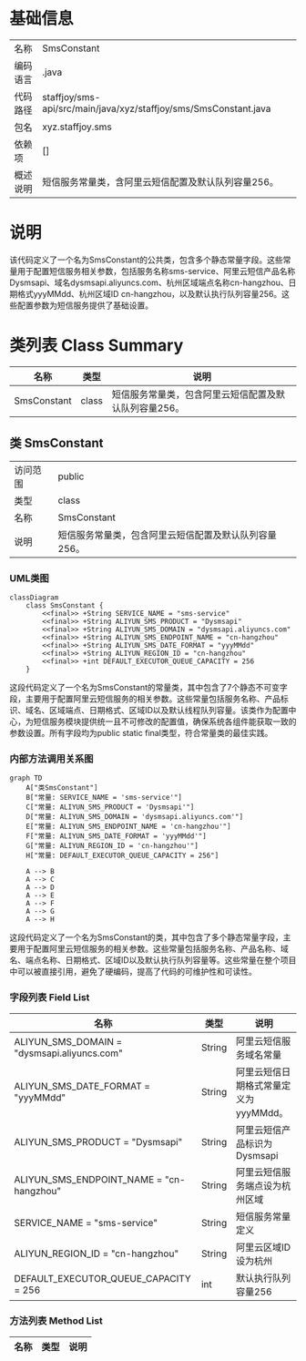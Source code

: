 # 基础信息

|      |      |
|------|------|
| 名称 | SmsConstant |
| 编码语言 | .java |
| 代码路径 | staffjoy/sms-api/src/main/java/xyz/staffjoy/sms/SmsConstant.java |
| 包名 | xyz.staffjoy.sms |
| 依赖项 | [] |
| 概述说明 | 短信服务常量类，含阿里云短信配置及默认队列容量256。 |

# 说明

该代码定义了一个名为SmsConstant的公共类，包含多个静态常量字段。这些常量用于配置短信服务相关参数，包括服务名称sms-service、阿里云短信产品名称Dysmsapi、域名dysmsapi.aliyuncs.com、杭州区域端点名称cn-hangzhou、日期格式yyyMMdd、杭州区域ID cn-hangzhou，以及默认执行队列容量256。这些配置参数为短信服务提供了基础设置。

# 类列表 Class Summary

| 名称   | 类型  | 说明 |
|-------|------|-------------|
| SmsConstant | class | 短信服务常量类，包含阿里云短信配置及默认队列容量256。 |



## 类 SmsConstant

|      |      |
|------|------|
| 访问范围 | public |
| 类型 | class |
| 名称 | SmsConstant |
| 说明 | 短信服务常量类，包含阿里云短信配置及默认队列容量256。 |


### UML类图

```mermaid
classDiagram
    class SmsConstant {
        <<final>> +String SERVICE_NAME = "sms-service"
        <<final>> +String ALIYUN_SMS_PRODUCT = "Dysmsapi"
        <<final>> +String ALIYUN_SMS_DOMAIN = "dysmsapi.aliyuncs.com"
        <<final>> +String ALIYUN_SMS_ENDPOINT_NAME = "cn-hangzhou"
        <<final>> +String ALIYUN_SMS_DATE_FORMAT = "yyyMMdd"
        <<final>> +String ALIYUN_REGION_ID = "cn-hangzhou"
        <<final>> +int DEFAULT_EXECUTOR_QUEUE_CAPACITY = 256
    }
```

这段代码定义了一个名为SmsConstant的常量类，其中包含了7个静态不可变字段，主要用于配置阿里云短信服务的相关参数。这些常量包括服务名称、产品标识、域名、区域端点、日期格式、区域ID以及默认线程队列容量。该类作为配置中心，为短信服务模块提供统一且不可修改的配置值，确保系统各组件能获取一致的参数设置。所有字段均为public static final类型，符合常量类的最佳实践。


### 内部方法调用关系图

```mermaid
graph TD
    A["类SmsConstant"]
    B["常量: SERVICE_NAME = 'sms-service'"]
    C["常量: ALIYUN_SMS_PRODUCT = 'Dysmsapi'"]
    D["常量: ALIYUN_SMS_DOMAIN = 'dysmsapi.aliyuncs.com'"]
    E["常量: ALIYUN_SMS_ENDPOINT_NAME = 'cn-hangzhou'"]
    F["常量: ALIYUN_SMS_DATE_FORMAT = 'yyyMMdd'"]
    G["常量: ALIYUN_REGION_ID = 'cn-hangzhou'"]
    H["常量: DEFAULT_EXECUTOR_QUEUE_CAPACITY = 256"]

    A --> B
    A --> C
    A --> D
    A --> E
    A --> F
    A --> G
    A --> H
```

这段代码定义了一个名为SmsConstant的类，其中包含了多个静态常量字段，主要用于配置阿里云短信服务的相关参数。这些常量包括服务名称、产品名称、域名、端点名称、日期格式、区域ID以及默认执行队列容量等。这些常量在整个项目中可以被直接引用，避免了硬编码，提高了代码的可维护性和可读性。

### 字段列表 Field List

| 名称  | 类型  | 说明 |
|-------|-------|------|
| ALIYUN_SMS_DOMAIN = "dysmsapi.aliyuncs.com" | String | 阿里云短信服务域名常量 |
| ALIYUN_SMS_DATE_FORMAT = "yyyMMdd" | String | 阿里云短信日期格式常量定义为yyyMMdd。 |
| ALIYUN_SMS_PRODUCT = "Dysmsapi" | String | 阿里云短信产品标识为Dysmsapi |
| ALIYUN_SMS_ENDPOINT_NAME = "cn-hangzhou" | String | 阿里云短信服务端点设为杭州区域 |
| SERVICE_NAME = "sms-service" | String | 短信服务常量定义 |
| ALIYUN_REGION_ID = "cn-hangzhou" | String | 阿里云区域ID设为杭州 |
| DEFAULT_EXECUTOR_QUEUE_CAPACITY = 256 | int | 默认执行队列容量256 |

### 方法列表 Method List

| 名称  | 类型  | 说明 |
|-------|-------|------|




